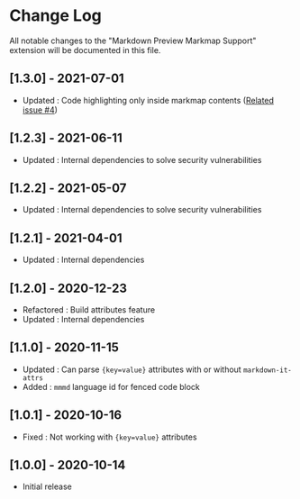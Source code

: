 # Change Log

All notable changes to the "Markdown Preview Markmap Support" extension will be documented in this file.

## [1.3.0] - 2021-07-01

- Updated : Code highlighting only inside markmap contents ([Related issue #4](https://github.com/phoihos/vscode-markdown-markmap/issues/4))

## [1.2.3] - 2021-06-11

- Updated : Internal dependencies to solve security vulnerabilities

## [1.2.2] - 2021-05-07

- Updated : Internal dependencies to solve security vulnerabilities

## [1.2.1] - 2021-04-01

- Updated : Internal dependencies

## [1.2.0] - 2020-12-23

- Refactored : Build attributes feature
- Updated : Internal dependencies

## [1.1.0] - 2020-11-15

- Updated : Can parse `{key=value}` attributes with or without `markdown-it-attrs`
- Added : `mmmd` language id for fenced code block

## [1.0.1] - 2020-10-16

- Fixed : Not working with `{key=value}` attributes

## [1.0.0] - 2020-10-14

- Initial release
